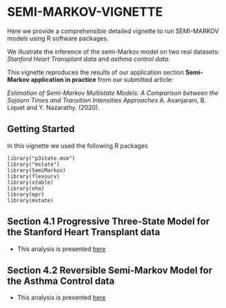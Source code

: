 # SEMI-MARKOV-VIGNETTE

Here we provide a comprehensible detailed vignette to run SEMI-MARKOV models using R software packages.

We illustrate the inference of the semi-Markov model on two real datasets: _Stanford Heart Transplant data_ and _asthma control data_.

This vignette reproduces the results of our application section **Semi-Markov application in practice** from our submitted article:

_Estimation of Semi-Markov Multistate Models: A Comparison between the
Sojourn Times and Transition Intensities Approaches_ A. Asanjarani, B. Liquet and Y. Nazarathy. (2020).


## Getting Started

In this vignette we used the following R packages

```
library("p3state.msm")
library("mstate")
library(SemiMarkov)
library(flexsurv)
library(xtable)
library(eha)
library(mpr)
library(mstate)
```


## Section 4.1 Progressive Three-State Model for the Stanford Heart Transplant data 

- This analysis is presented [here](/Section4-1.md)
 

## Section 4.2 Reversible Semi-Markov Model for the Asthma Control data

- This analysis is presented [here](/Section4-2.md)



